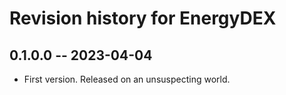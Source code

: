 # Revision history for EnergyDEX

## 0.1.0.0 -- 2023-04-04

* First version. Released on an unsuspecting world.

